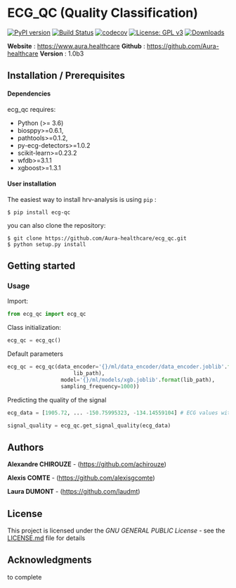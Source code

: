 # ECG_QC (Quality Classification)


[![PyPI version](https://badge.fury.io/py/ecg-qc.svg)](https://badge.fury.io/py/ecg-qc)
[![Build Status](https://travis-ci.com/Aura-healthcare/ecg_qc.svg?branch=main)](https://travis-ci.com/Aura-healthcare/ecg_qc)
[![codecov](https://codecov.io/gh/Aura-healthcare/ecg_qc/branch/main/graph/badge.svg?token=8QZ5G68SF2)](https://codecov.io/gh/Aura-healthcare/ecg_qc)
[![License: GPL v3](https://img.shields.io/badge/License-GPL%20v3-blue.svg)](https://www.gnu.org/licenses/gpl-3.0)
[![Downloads](https://pepy.tech/badge/ecg-qc)](https://pepy.tech/project/ecg-qc)


**Website** : https://www.aura.healthcare
**Github** : https://github.com/Aura-healthcare
**Version** : 1.0b3

## Installation / Prerequisites

#### Dependencies

ecg_qc requires:

- Python (>= 3.6)
- biosppy>=0.6.1,
- pathtools>=0.1.2,
- py-ecg-detectors>=1.0.2
- scikit-learn>=0.23.2
- wfdb>=3.1.1
- xgboost>=1.3.1

#### User installation

The easiest way to install hrv-analysis is using ``pip`` :

    $ pip install ecg-qc

you can also clone the repository:

    $ git clone https://github.com/Aura-healthcare/ecg_qc.git
    $ python setup.py install


## Getting started

### Usage

Import:

```python
from ecg_qc import ecg_qc
```

Class initialization:

```python
ecg_qc = ecg_qc()
```

Default parameters

```python
ecg_qc = ecg_qc(data_encoder='{}/ml/data_encoder/data_encoder.joblib'.format(
                     lib_path),
                 model='{}/ml/models/xgb.joblib'.format(lib_path),
                 sampling_frequency=1000))
```

Predicting the quality of the signal


```python
ecg_data = [1905.72, ... -150.75995323, -134.14559104] # ECG values with same sampling frequency as class declaration

signal_quality = ecg_qc.get_signal_quality(ecg_data)
```

## Authors

**Alexandre CHIROUZE** - (https://github.com/achirouze)

**Alexis COMTE** - (https://github.com/alexisgcomte)

**Laura DUMONT** - (https://github.com/laudmt)

## License

This project is licensed under the *GNU GENERAL PUBLIC License* - see the [LICENSE.md](https://github.com/Aura-healthcare/ecg_qc/blob/main/LICENSE) file for details


## Acknowledgments

to complete